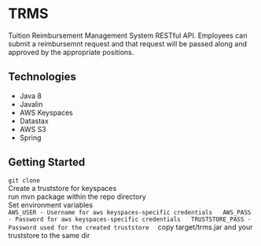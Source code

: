 # TRMS
Tuition Reimbursement Management System RESTful API. Employees can submit a reimbursemnt request and that request will be passed along and approved by the appropriate positions.

## Technologies
- Java 8
- Javalin
- AWS Keyspaces
- Datastax
- AWS S3
- Spring

## Getting Started
`git clone  `   
Create a truststore for keyspaces  
run mvn package within the repo directory  
Set environment variables  
`AWS_USER - Username for aws keyspaces-specific credentials  
AWS_PASS - Password for aws keyspaces-specific credentials  
TRUSTSTORE_PASS - Password used for the created truststore  `
copy target/trms.jar and your truststore to the same dir  
